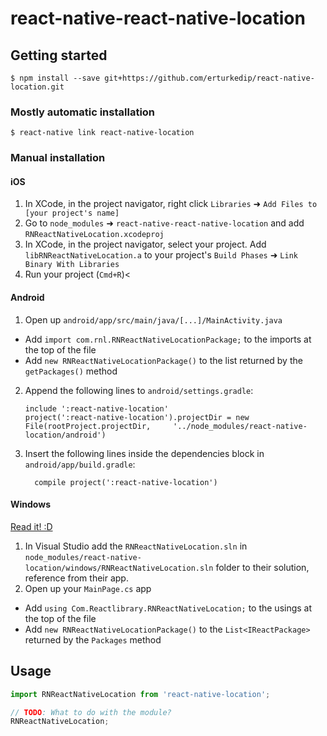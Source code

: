 
# react-native-react-native-location

## Getting started

`$ npm install --save git+https://github.com/erturkedip/react-native-location.git`

### Mostly automatic installation

`$ react-native link react-native-location`

### Manual installation


#### iOS

1. In XCode, in the project navigator, right click `Libraries` ➜ `Add Files to [your project's name]`
2. Go to `node_modules` ➜ `react-native-react-native-location` and add `RNReactNativeLocation.xcodeproj`
3. In XCode, in the project navigator, select your project. Add `libRNReactNativeLocation.a` to your project's `Build Phases` ➜ `Link Binary With Libraries`
4. Run your project (`Cmd+R`)<

#### Android

1. Open up `android/app/src/main/java/[...]/MainActivity.java`
  - Add `import com.rnl.RNReactNativeLocationPackage;` to the imports at the top of the file
  - Add `new RNReactNativeLocationPackage()` to the list returned by the `getPackages()` method
2. Append the following lines to `android/settings.gradle`:
  	```
  	include ':react-native-location'
  	project(':react-native-location').projectDir = new File(rootProject.projectDir, 	'../node_modules/react-native-location/android')
  	```
3. Insert the following lines inside the dependencies block in `android/app/build.gradle`:
  	```
      compile project(':react-native-location')
  	```

#### Windows
[Read it! :D](https://github.com/ReactWindows/react-native)

1. In Visual Studio add the `RNReactNativeLocation.sln` in `node_modules/react-native-location/windows/RNReactNativeLocation.sln` folder to their solution, reference from their app.
2. Open up your `MainPage.cs` app
  - Add `using Com.Reactlibrary.RNReactNativeLocation;` to the usings at the top of the file
  - Add `new RNReactNativeLocationPackage()` to the `List<IReactPackage>` returned by the `Packages` method


## Usage
```javascript
import RNReactNativeLocation from 'react-native-location';

// TODO: What to do with the module?
RNReactNativeLocation;
```
  